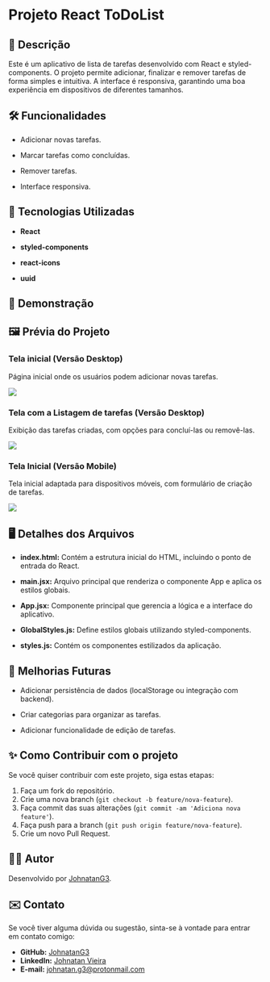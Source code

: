 # Projeto React ToDoList

## 📜 Descrição

Este é um aplicativo de lista de tarefas desenvolvido com React e styled-components. O projeto permite adicionar, finalizar e remover tarefas de forma simples e intuitiva. A interface é responsiva, garantindo uma boa experiência em dispositivos de diferentes tamanhos.

## 🛠️ Funcionalidades

- Adicionar novas tarefas.

- Marcar tarefas como concluídas.

- Remover tarefas.

- Interface responsiva.

## 🚀 Tecnologias Utilizadas

- **React**

- **styled-components**

- **react-icons**

- **uuid**

## 📸 Demonstração 

## 🖼️ Prévia do Projeto

### Tela inicial (Versão Desktop)
Página inicial onde os usuários podem adicionar novas tarefas.

![](https://i.ibb.co/FmMrqn0/Screenshot-1.png)

### Tela com a Listagem de tarefas (Versão Desktop)
Exibição das tarefas criadas, com opções para concluí-las ou removê-las.

![](https://i.ibb.co/G3SY0LY/Screenshot-3.png)

### Tela Inicial (Versão Mobile)
Tela inicial adaptada para dispositivos móveis, com formulário de criação de tarefas.

![](https://i.ibb.co/3s4Vdjb/Screenshot-2.png)


## 🖥️ Detalhes dos Arquivos

- **index.html:** Contém a estrutura inicial do HTML, incluindo o ponto de entrada do React.

- **main.jsx:** Arquivo principal que renderiza o componente App e aplica os estilos globais.

- **App.jsx:** Componente principal que gerencia a lógica e a interface do aplicativo.

- **GlobalStyles.js:** Define estilos globais utilizando styled-components.

- **styles.js:** Contém os componentes estilizados da aplicação.

## 🔮 Melhorias Futuras

- Adicionar persistência de dados (localStorage ou integração com backend).

- Criar categorias para organizar as tarefas.

- Adicionar funcionalidade de edição de tarefas.

## ✨ Como Contribuir com o projeto

Se você quiser contribuir com este projeto, siga estas etapas:

1. Faça um fork do repositório.
2. Crie uma nova branch (`git checkout -b feature/nova-feature`).
3. Faça commit das suas alterações (`git commit -am 'Adiciona nova feature'`).
4. Faça push para a branch (`git push origin feature/nova-feature`).
5. Crie um novo Pull Request.

## 👨‍💻 Autor

Desenvolvido por [JohnatanG3](https://github.com/JohnatanG3).

## ✉️ Contato

Se você tiver alguma dúvida ou sugestão, sinta-se à vontade para entrar em contato comigo:

- **GitHub:** [JohnatanG3](https://github.com/JohnatanG3)
- **LinkedIn:** [Johnatan Vieira](https://www.linkedin.com/in/johnatan-vieira-a602542aa/)
- **E-mail:** johnatan.g3@protonmail.com